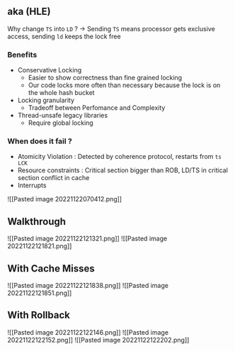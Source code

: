 ## aka (HLE)
Why change `TS` into `LD` ?
-> Sending `TS` means processor gets exclusive access, sending `ld` keeps the lock free

### Benefits
- Conservative Locking
	- Easier to show correctness than fine grained locking
	- Our code locks more often than necessary because the lock is on the whole hash bucket
- Locking granularity
	- Tradeoff between Perfomance and Complexity
- Thread-unsafe legacy libraries
	- Require global locking

### When does it fail ?
- Atomicity Violation : Detected by coherence protocol, restarts from `ts LCK`
- Resource constraints : Critical section bigger than ROB, LD/TS in critical section conflict in cache
- Interrupts


![[Pasted image 20221122070412.png]]

## Walkthrough
![[Pasted image 20221122121321.png]]
![[Pasted image 20221122121821.png]]
## With Cache Misses
![[Pasted image 20221122121838.png]]
![[Pasted image 20221122121851.png]]
## With Rollback
![[Pasted image 20221122122146.png]]
![[Pasted image 20221122122152.png]]
![[Pasted image 20221122122202.png]]